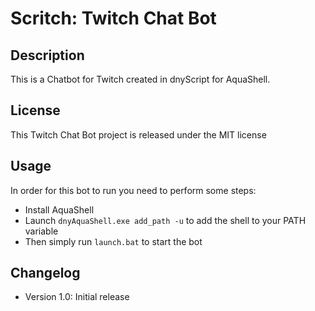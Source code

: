 # Scritch: Twitch Chat Bot

## Description
This is a Chatbot for Twitch created in dnyScript for AquaShell.

## License
This Twitch Chat Bot project is released under the MIT license

## Usage
In order for this bot to run you need to perform some steps:
- Install AquaShell
- Launch `dnyAquaShell.exe add_path -u` to add the shell to your PATH variable
- Then simply run `launch.bat` to start the bot

## Changelog
- Version 1.0: Initial release